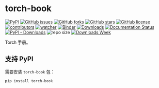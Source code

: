 # torch-book

[![PyPI][pypi-badge]][pypi-link]
[![GitHub issues][issue-badge]][issue-link]
[![GitHub forks][fork-badge]][fork-link]
[![GitHub stars][star-badge]][star-link]
[![GitHub license][license-badge]][license-link]
[![contributors][contributor-badge]][contributor-link]
[![watcher][watcher-badge]][watcher-link]
[![Binder][binder-badge]][binder-link]
[![Downloads][download-badge]][download-link]
[![Documentation Status][status-badge]][status-link]
[![PyPI - Downloads][install-badge]][install-link]
![repo size](https://img.shields.io/github/repo-size/xinetzone/torch-book.svg)
[![Downloads Week](https://pepy.tech/badge/torch-book/week)](https://pepy.tech/project/torch-book)

Torch 手册。

[pypi-badge]: https://img.shields.io/pypi/v/torch-book.svg
[pypi-link]: https://pypi.org/project/torch-book/
[issue-badge]: https://img.shields.io/github/issues/xinetzone/torch-book
[issue-link]: https://github.com/xinetzone/torch-book/issues
[fork-badge]: https://img.shields.io/github/forks/xinetzone/torch-book
[fork-link]: https://github.com/xinetzone/torch-book/network
[star-badge]: https://img.shields.io/github/stars/xinetzone/torch-book
[star-link]: https://github.com/xinetzone/torch-book/stargazers
[license-badge]: https://img.shields.io/github/license/xinetzone/torch-book
[license-link]: https://github.com/xinetzone/torch-book/LICENSE
[contributor-badge]: https://img.shields.io/github/contributors/xinetzone/torch-book
[contributor-link]: https://github.com/xinetzone/torch-book/contributors
[watcher-badge]: https://img.shields.io/github/watchers/xinetzone/torch-book
[watcher-link]: https://github.com/xinetzone/torch-book/watchers
[binder-badge]: https://mybinder.org/badge_logo.svg
[binder-link]: https://mybinder.org/v2/gh/xinetzone/torch-book/main
[install-badge]: https://img.shields.io/pypi/dw/torch-book?label=pypi%20installs
[install-link]: https://pypistats.org/packages/torch-book
[status-badge]: https://readthedocs.org/projects/torch-book/badge/?version=latest
[status-link]: https://torch-book.readthedocs.io/zh/latest/?badge=latest
[download-badge]: https://pepy.tech/badge/torch-book
[download-link]: https://pepy.tech/project/torch-book

## 支持 PyPI

需要安装 `torch-book` 包：

```shell
pip install torch-book
```
